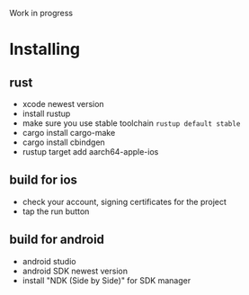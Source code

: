Work in progress

# Installing


## rust
- xcode newest version
- install rustup
- make sure you use stable toolchain `rustup default stable`
- cargo install cargo-make
- cargo install cbindgen
- rustup target add aarch64-apple-ios

## build for ios
- check your account, signing certificates for the project
- tap the run button

## build for android
- android studio
- android SDK newest version
- install "NDK (Side by Side)" for SDK manager
